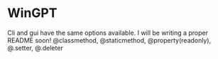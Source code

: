 # WinGPT

Cli and gui have the same options available. I will be writing a proper README soon!
@classmethod, 
@staticmethod, 
@property(readonly), 
@<property>.setter, 
@<property>.deleter
